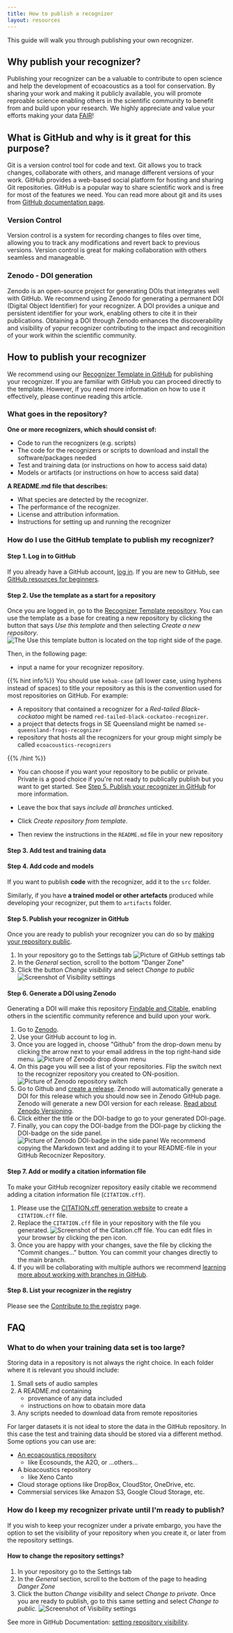 ```yaml
---
title: How to publish a recognizer
layout: resources
---
```


This guide will walk you through publishing your own recognizer.

## Why publish your recognizer?

Publishing your recognizer can be a valuable to contribute to open science and help the development of ecoacoustics
as a tool for conservation. 
By sharing your work and making it publicly available, you will promote reproable science enabling others in the
scientific community to benefit from and build upon your research.
We highly appreciate and value your efforts making your data [FAIR](https://ardc.edu.au/resource/fair-data/)! 

## What is GitHub and why is it great for this purpose?

Git is a version control tool for code and text. Git allows you to track changes, collaborate with others, and manage different versions of your work. GitHub provides a web-based social platform for hosting and sharing Git repositories. GitHub is a popular way to share scientific work and is free for most of the features we need. You can read more about git and its uses from [GitHub documentation page](https://docs.github.com/en/get-started/using-git/about-git).

### Version Control

Version control is a system for recording changes to files over time, allowing you to track any modifications and
revert back to previous versions. Version control is great for making collaboration with others seamless and
manageable.

### Zenodo - DOI generation

Zenodo is an open-source project for generating DOIs that integrates well with GitHub. We recommend using Zenodo for
generating a permanent DOI (Digital Object Identifier) for your recognizer. A DOI provides a unique and persistent
identifier for your work, enabling others to cite it in their publications. Obtaining a DOI through Zenodo enhances
the discoverability and visibility of yopur recognizer contributing to the impact and recoginition of your work
within the scientific community.

## How to publish your recognizer

We recommend using our [Recognizer Template in GitHub](https://github.com/ecoacoustics/recognizer-template) for
publishing your recognizer. If you are familiar with GitHub you can proceed directly to the template. However, if you
need more information on how to use it effectively, please continue reading this article.

### What goes in the repository?

**One or more recognizers, which should consist of:**
- Code to run the recognizers (e.g. scripts)
- The code for the recognizers or scripts to download and install the software/packages needed
- Test and training data (or instructions on how to access said data)
- Models or artifacts (or instructions on how to access said data)

**A README.md file that describes:**

- What species are detected by the recognizer.
- The performance of the recognizer.
- License and attribution information.
- Instructions for setting up and running the recognizer

### How do I use the GitHub template to publish my recognizer?

#### Step 1.  Log in to GitHub
If you already have a GitHub account, [log in](https://github.com/). If you are new to GitHub, see [GitHub resources for beginners](github-starter).

#### Step 2. Use the template as a start for a repository

Once you are logged in, go to the [Recognizer Template repository](https://github.com/ecoacoustics/recognizer-template). You can use the template as a base for creating a new repository by clicking the button that says _Use this template_ and then selecting _Create a new repository_.  
![The Use this template button is located on the top right side of the page.](github-use-template.png)

Then, in the following page:

- input a name for your recognizer repository. 
 
{{% hint info%}}
You should use `kebab-case` (all lower case, using hyphens instead of spaces) to title your repository as this is the convention used for most repositories on GitHub. For example:

- A repository that contained a recognizer for a _Red-tailed Black-cockatoo_ might be named `red-tailed-black-cockatoo-recognizer`.
- a project that detects frogs in SE Queensland might be named `se-queensland-frogs-recognizer`
- repository that hosts all the recognizers for your group might simply be called `ecoacoustics-recognizers`

{{% /hint %}}
   
- You can choose if you want your repository to be public or private. Private is a good choice if you're not ready to
publically publish but you want to get started. See
[Step 5. Publish your recognizer in GitHub](#step-5-publish-your-recognizer-in-github) for more information.
 
- Leave the box that says _include all branches_ unticked.
- Click _Create repository from template_. 
- Then review the instructions in the `README.md` file in your new repository

#### Step 3. Add test and training data

#### Step 4. Add code and models
If you want to publish __code__ with the recognizer, add it to the `src` folder.

Similarly, if you have __a trained model or other artefacts__ produced while developing your recognizer,
put them to `artifacts` folder.

#### Step 5. Publish your recognizer in GitHub
Once you are ready to publish your recognizer you can do so by
[making your repository public](https://docs.github.com/en/repositories/managing-your-repositorys-settings-and-fetures/managing-repository-settings/setting-repository-visibility). 
1. In your repository go to the Settings tab
![Picture of GitHub settings tab](github-settings-tab.png)
2. In the _General_ section, scroll to the bottom "Danger Zone"
3. Click the button _Change visibility_ and select _Change to public_
![Screenshot of Visibility settings](github-change-visibility.png)

#### Step 6. Generate a DOI using Zenodo

Generating a DOI will make this repository [Findable and Citable](https://ardc.edu.au/resource/fair-data/),
enabling others in the scientific community reference and build upon your work.

1. Go to [Zenodo](https://zenodo.org/login).
2. Use your GitHub account to log in.
3. Once you are logged in, choose "Github" from the drop-down menu by clicking the arrow next to your email address
in the top right-hand side menu. 
![Picture of Zenodo drop down menu](zenodo-github-page.png)
4. On this page you will see a list of your repositories. Flip the switch next to the recognizer repository you
created to ON-position.
![Picture of Zenodo repository switch](zenodo-repo-switch.png)
5. Go to Github and [create a release](https://docs.github.com/en/repositories/releasing-projects-on-github/managing-releases-in-a-repository).
Zenodo will automatically generate a DOI for this release which you should now see in Zenodo GitHub page.
Zenodo will generate a new DOI version for each release.
[Read about Zenodo Versioning](https://help.zenodo.org/#versioning).
6. Click either the title or the DOI-badge to go to your generated DOI-page. 
7. Finally, you can copy the DOI-badge from the DOI-page by clicking the DOI-badge on the side panel.
![Picture of Zenodo DOI-badge in the side panel](zenodo-doi-badge.png)
We recommend copying the Markdown text and adding it to your README-file in your GitHub Recocnizer Repository.

#### Step 7. Add or modify a citation information file

To make your GitHub recognizer repository easily citable we recommend adding a citation information file (`CITATION.cff`). 

1. Please use the
[CITATION.cff generation website](https://citation-file-format.github.io/cff-initializer-javascript/#/) to create a
`CITATION.cff` file.
2. Replace the `CITATION.cff` file in your repository with the file you generated.
![Screenshot of the Citation.cff file.](citation-file-edit.png)
You can edit files in your browser by clicking the pen icon.
3. Once you are happy with your changes, save the file by clicking
the "Commit changes..." button. You can commit your changes directly to the main branch. 
4. If you will be collaborating with multiple authors we recommend [learning more about working with branches in GitHub](https://docs.github.com/en/pull-requests/collaborating-with-pull-requests/proposing-changes-to-your-work-with-pull-requests/about-branches). 

#### Step 8. List your recognizer in the registry
Please see the [Contribute to the registry](/resources/registry/contribute/) page. 

## FAQ

### What to do when your training data set is too large?

Storing data in a repository is not always the right choice. In each folder where it is relevant you should include:

1. Small sets of audio samples 
2. A README.md containing
    - provenance of any data included
    - instructions on how to obatain more data
3. Any scripts needed to download data from remote repositories

For larger datasets it is not ideal to store the data in the GitHub repository. In this case the test and training data should be stored via a different method. Some options you can use are:

- [An ecoacoustics repository](/resources/repositories/)
    - like Ecosounds, the A2O, or ...others...
- A bioacoustics repository
    - like Xeno Canto
- Cloud storage options like DropBox, CloudStor, OneDrive, etc.
- Commersial services like Amazon S3, Google Cloud Storage, etc.

### How do I keep my recognizer private until I'm ready to publish?
If you wish to keep your recognizer under a private embargo, you have the option to set the visibility of your repository when you create it, or later from the repository settings.

#### How to change the repository settings?
1. In your repository go to the Settings tab
2. In the _General_ section, scroll to the bottom of the page to heading  _Danger Zone_
3. Click the button _Change visibility_ and select  _Change to private_. Once you are ready to publish, go to this same setting and select _Change to public._
![Screenshot of Visibility settings](github-change-visibility.png)

See more in GitHub Documentation:
[setting repository visibility](https://docs.github.com/en/repositories/managing-your-repositorys-settings-and-features/managing-repository-settings/setting-repository-visibility).


